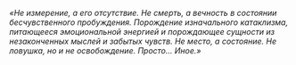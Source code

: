 _«Не измерение, а его отсутствие. Не смерть, а вечность в состоянии бесчувственного пробуждения. Порождение изначального катаклизма, питающееся эмоциональной энергией и порождающее сущности из незаконченных мыслей и забытых чувств. Не место, а состояние. Не ловушка, но и не освобождение. Просто… Иное.»_